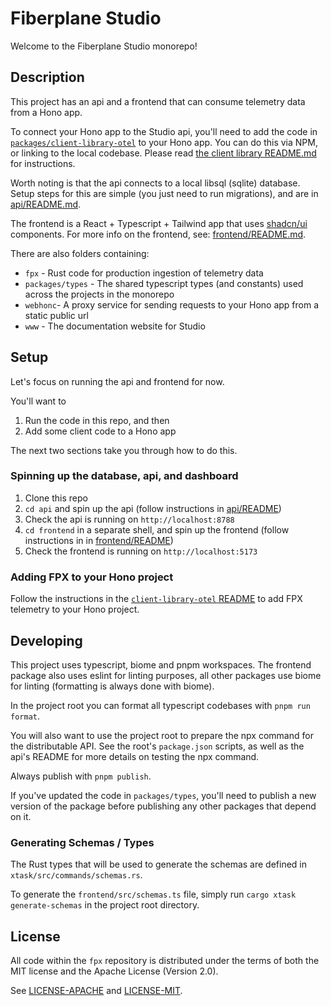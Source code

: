 # Fiberplane Studio

Welcome to the Fiberplane Studio monorepo!

## Description

This project has an api and a frontend that can consume telemetry data from a Hono app.

To connect your Hono app to the Studio api, you'll need to add the code in [`packages/client-library-otel`](./packages/client-library-otel) to your Hono app. You can do this via NPM, or linking to the local codebase. Please read [the client library README.md](./packages/client-library-otel/README.md) for instructions.

Worth noting is that the api connects to a local libsql (sqlite) database. Setup steps for this are simple (you just need to run migrations), and are in [api/README.md](./api/README.md).

The frontend is a React + Typescript + Tailwind app that uses [shadcn/ui](https://ui.shadcn.com/) components. For more info on the frontend, see: [frontend/README.md](./frontend/README.md).

There are also folders containing:

- `fpx` - Rust code for production ingestion of telemetry data
- `packages/types` - The shared typescript types (and constants) used across the projects in the monorepo
- `webhonc`- A proxy service for sending requests to your Hono app from a static public url
- `www` - The documentation website for Studio


## Setup

Let's focus on running the api and frontend for now.

You'll want to

1. Run the code in this repo, and then
2. Add some client code to a Hono app

The next two sections take you through how to do this.

### Spinning up the database, api, and dashboard

1. Clone this repo
1. `cd api` and spin up the api (follow instructions in [api/README](./api/README.md))
1. Check the api is running on `http://localhost:8788`
1. `cd frontend` in a separate shell, and spin up the frontend (follow instructions in in [frontend/README](./frontend/README.md))
1. Check the frontend is running on `http://localhost:5173`

### Adding FPX to your Hono project

Follow the instructions in the [`client-library-otel` README](./packages/client-library-otel/README.md) to add FPX telemetry to your Hono project.

## Developing

This project uses typescript, biome and pnpm workspaces. The frontend package also uses eslint for linting purposes, all other packages use biome for linting (formatting is always done with biome).

In the project root you can format all typescript codebases with `pnpm run format`.

You will also want to use the project root to prepare the npx command for the distributable API. See the root's `package.json` scripts, as well as the api's README for more details on testing the npx command.

Always publish with `pnpm publish`.

If you've updated the code in `packages/types`, you'll need to publish a new version of the package before publishing any other packages that depend on it.

### Generating Schemas / Types

The Rust types that will be used to generate the schemas are defined in `xtask/src/commands/schemas.rs`.

To generate the `frontend/src/schemas.ts` file, simply run `cargo xtask generate-schemas` in the project root directory.

## License

All code within the `fpx` repository is distributed under the terms of
both the MIT license and the Apache License (Version 2.0).

See [LICENSE-APACHE](LICENSE-APACHE) and [LICENSE-MIT](LICENSE-MIT).
